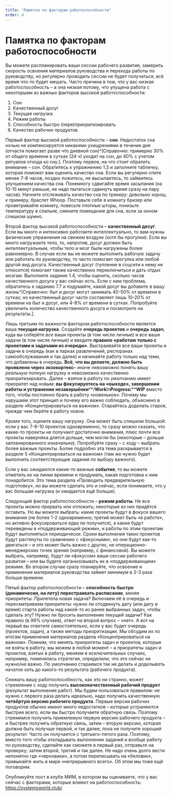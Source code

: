 ```yaml
---
title: "Памятка по факторам работоспособности"
order: 4
---
```


# Памятка по факторам работоспособности

Вы можете распланировать ваши сессии рабочего развития, замерить скорость освоения материалов руководства и перехода работы по руководству, но регулярно проводить сессии не будет получаться, всё время что-то будет мешать. Часто причина в том, что у вас низкая работоспособность – а она низкая потому, что упущена работа с некоторыми из важных факторов высокой работоспособности:

1. Сон
2. Качественный досуг
3. Текущая нагрузка
4. Режим работы
5. Способность быстро (пере)приоритизировать
6. Качество рабочих продуктов

Первый фактор высокой работоспособности – **сон**. Недостаток сна ночью не компенсируется никакими ухищрениями в течение дня (отчасти помогает разве что дневной сон)^[Справочно: примерно 30% от общего времени в сутках (24 ч) уходит на сон, до 40% с учетом ритуалов отхода ко сну.]. Поэтому первое, на что стоит обратить внимание – сон. Обратитесь к упражнению 1.3 и заполните табличку, которая поможет вам оценить качество сна. Если вы регулярно спите менее 7-8 часов, поздно ложитесь, не высыпаетесь, то займитесь улучшением качества сна. Понемногу сдвигайте время засыпания (на 10-15 минут раньше, не надо пытаться сдвинуть время сразу на пару часов). Начните отслеживать качество сна по трекеру: довольно хорош, к примеру, браслет Whoop. Поставьте себе в комнату бризер или проветривайте комнату, повесьте плотные шторы, понизьте температуру в спальне, смените помещение для сна, если за окном слишком шумно.

Второй фактор высокой работоспособности – **качественный досуг**. Если вы много и интенсивно работаете интеллектуально, то вам нужны физические упражнения на свежем воздухе (хотя бы прогулки). Если вы много нагружаете тело, то, напротив, досуг должен быть интеллектуальным, чтобы тело и мозг были нагружены более равномерно. В случае если вы не можете выполнить рабочую задачу или работать по руководству, то часто помогает прогулка или любой другой вид досуга. Качественный досуг (тупление в соцсети к нему не относится) помогает также качественно переключиться и дать отдых мозгам. Выполните задание 1.4, чтобы оценить, сколько часов качественного досуга у вас сейчас есть. Если с ним проблема, обратитесь к заданию 7.7 и подумайте, какой досуг вы добавите в вашу жизнь^[Справочно: быт и досуг могут занимать 40-50% от времени в сутках; но качественный досуг часто составляет лишь 10-20% от времени на быт и досуг, или 4-8% от времени в сутках. Попробуйте увеличить количество качественного досуга и посмотрите на результаты.].

Лишь третьим по важности фактором работоспособности является ваша **текущая нагрузка**. Создайте **очередь проектов** и **очередь задач**, куда вы соберёте *все* ваши проекты (в том числе личные) и *все* ваши задачи (в том числе личные) и введите **правило «работаю только с проектами и задачами из очереди»**. Выстраивайте все ваши проекты и задачи в очередь (как в парках развлечений, ресторанах самообслуживания и так далее) и начинайте работу только над теми, что добавлены в очередь. **Всё, что вы делаете, должно быть проявлено через** **экзокортекс**– иначе невозможно понять вашу *реальную* полную нагрузку и невозможно качественно приоритизировать. Далее – взятое в работу по умолчанию имеет приоритет над новым: **вы фокусируетесь на «выходе», завершении работы и устранении** **незавершёнки****/****Work****In****Progress****/****WIP** вместо того, чтобы постоянно брать в работу «новенькое». Почему мы нарушаем этот принцип и почему его важно соблюдать, объяснено в разделе «Концентрироваться на важном». Старайтесь доделать старое, прежде чем берёте в работу новое.

Кроме того, оцените вашу нагрузку. Она может быть слишком большой: если у вас 7-8-10 проектов одновременно, то сразу можно сказать, что какие-то проекты не получают достаточно внимания, плюс почти все проекты наверняка длятся дольше, чем могли бы (некоторые – дольше запланированного изначально). Попробуйте сразу – с ходу – выбрать более важные проекты. Более подробно эта тема раскрывается в разделе 5 «Концентрироваться на важном» (там же нужно будет выполнить соответствующие задания по выбору важного).

Если у вас ожидаются какие-то важные **события**, то вы можете отметить их на линии времени и продумать, какая подготовка к ним понадобится. Это тема раздела «Проводить предварительную подготовку», но вы можете сделать это и сейчас, если понимаете, что у вас большая нагрузка (и ожидается ещё больше).

Следующий фактор работоспособности – **режим работы**. Не все проекты можно прервать или отложить; некоторые из них придётся оставить. Но вы можете выбрать: какие проекты будут в фокусе вашего внимания (не более 1-2 одновременно; третий может быть «в работе», но активно фокусироваться едва ли получится), а какие будут переведены в «поддерживающий режим», и работы по этим проектам будут выполняться периодически. Сроки выполнения таких проектов будут растянуты по сравнению с «фокусными», но они будут как-то двигаться – и это может быть важно с других, не операционно-менеджерских точек зрения (например, с финансовой). Вы можете выбрать, например, будут ли «фокусом» ваши сессии рабочего развития – или вы будете организовывать их в «поддерживающем» режиме. Во втором случае сразу планируйте, что освоение и применение материалов руководства займет минимум в 2-3 раза больше времени.

Пятый фактор работоспособности – **способность быстро (динамически, на лету) перестраивать расписание**, меняя приоритеты. Прилетела новая задача? Включаем её в очередь и пересматриваем приоритеты: нужно ли отодвинуть дату (или дату и время) старта работы над какой-то из ранее выбранных задач, чтобы сделать эту? Нужно ли бросить выполнение текущей задачи? Как правило (в 99% случаев), ответ на второй вопрос – «нет». А вот на первый вы ответите самостоятельно, если у вас будет очередь (проектов, задач), а также методы приоритизации. Мы обсудим их по итогам применения материалов раздела «Концентрироваться на важном». Помним, что менять приоритеты задач и проектов, которые не взяты в работу, мы можем в любой момент – а приоритеты задач и проектов, взятых в работу, меняем в исключительных случаях, например, поменялась стратегия, определили, что это сейчас не нужно/не важно. По умолчанию стараемся так не делать и *доделывать* начатое хоть до какого-то результата (рабочего продукта).

Снижать вашу работоспособность, как это ни странно, может стремление с ходу получить **высококачественный рабочий продукт** (результат выполнения работ). Мы будем пользоваться правилом: не нужно с первого раза делать идеально, надо получить качественную **четвёртую версию рабочего продукта**. Первые версии рабочих продуктов обычно имеют много недостатков – которые устраняются быстрее всего, если вы быстро получаете обратную связь. Поэтому стремимся получить приемлемую первую версию рабочего продукта – и быстрее получить обратную связь, затем – вторую версию, которая должна быть получше первой, и так далее, пока не получите хороший результат. Часто он получается с третьего-пятого раза. Поэтому, вместо того чтобы откладывать выполнение заданий и вообще работу по руководству, сделайте как сможете в первый раз, отправьте на проверку; затем второй, третий и так далее. Не надо очень долго вести непонятно где «черновики», а потом переписывать на «беловик», привыкайте жить в мире «непрерывного всего». Об этом мы тоже ещё поговорим.

Опубликуйте пост в клубе МИМ, в котором вы оцениваете, что у вас сейчас с факторами, которые влияют на работоспособность: <https://systemsworld.club/>